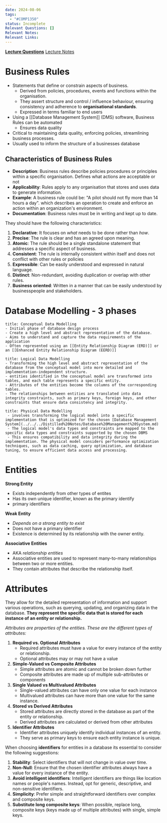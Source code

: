 ```yaml
---
date: 2024-08-06
tags:
  - "#COMP1350"
status: Incomplete
Relevant Questions: []
Relevant Notes: 
Relevant Links:
---
```

**[Lecture Questions](Attachments/Week%202_inClassPrintout(1).docx)**
[Lecture Notes](Attachments/Week%202%20(ER%20Diagrams).pdf)

# Business Rules
- Statements that define or constrain aspects of business.
	- Derived from policies, procedures, events and functions within the organisation.
	- They assert structure and control / influence behaviour, ensuring consistency and adherence to **organisational standards**.
	- Expressed in terms familiar to end users
- Using a [[Database Management System]] (DMS) software, Business Rules can be automated
	- Ensures data quality
- Critical to maintaining data quality, enforcing policies, streamlining business processes.
- Usually used to inform the structure of a businesses database
## Characteristics of Business Rules
 - **Description**: Business rules describe policies procedures or principles within a specific organisation. Defines what actions are acceptable or not
- **Applicability**: Rules apply to any organisation that stores and uses data to generate information.
- **Example**: A business rule could be: "A pilot should not fly more than 14 hours a day". which describes an operation to create and enforce an action within an organization's environment.
- **Documentation**: Business rules must be in writing and kept up to date.


They should have the following characteristics:

1. **Declarative**: It focuses on *what* needs to be done rather than *how*.
2. **Precise**: The rule is clear and has an agreed upon meaning.
3. **Atomic**: The rule should be a single standalone statement that addresses a specific aspect of business.
4. **Consistent**: The rule is internally consistent within itself and does not conflict with other rules or policies
5. **Expressible**: Can be easily understood and expressed in natural language.
6. **Distinct**: Non-redundant, avoiding duplication or overlap with other rules.
7. **Business oriented**: Written in a manner that can be easily understood by businesspeople and stakeholders.



# Database Modelling - 3 phases

```ad-note
title: Conceptual Data Modelling
- Initial phase of database design process
- Create a high level and abstract representation of the database. 
- Aims to understand and capture the data requirements of the application
- Often represented using an [[Entity Relationship Diagram (ERD)]] or an [[Enhanced Entity Relationship Diagram (EERD)]] 
```

```ad-important
title: Logical Data Modelling
- Transforming the high level and abstract representation of the database from the conceptual model into more detailed and implementation-independent structure.
- entities identified in the conceptual model are transformed into tables, and each table represents a specific entity.
- Attributes of the entities become the columns of the corresponding tables.
- The relationships between entities are translated into data integrity constraints, such as primary keys, foreign keys, and other constraints that ensure data consistency and integrity.

```

```ad-error
title: Physical Data Modelling
 - involves transforming the logical model into a specific implementation that is optimized for the chosen [Database Management System](../../../Distilled%20Notes/Database%20Management%20System.md)
 - The logical model's data types and constraints are mapped to the specific data types and constraints supported by the chosen DBMS
 - This ensures compatibility and data integrity during the implementation. The physical model considers performance optimization techniques, such as data caching, query optimization, and database tuning, to ensure efficient data access and processing.

```


# Entities

**Strong Entity**
- Exists independently from other types of entites
- Has its own unique identifier, known as the primary identify
- primary identifiers

**Weak Entity**
- *Depends on a strong entity to exist*
- Does not have a primary identifier
- Existence is determined by its relationship with the owner entity.

**Associative Entities**
- AKA *relationship entities*
- Associative entities are used to represent many-to-many relationships between two or more entities.
- They contain attributes that describe the relationship itself.

# Attributes
They allow for the detailed representation of information and support various operations, such as querying, updating, and organizing data in the database.
**They represent the specific data that is stored for each instance of an entity or relationship.**

*Attributes are properties of the entities. These are the different types of attributes:*

1. **Required vs. Optional Attributes**
	- Required attributes must have a value for every instance of the entity or relationship.
	- Optional attributes may or may not have a value
2. **Simple-Valued vs Composite Attributes**
	- Simple attributes are atomic and cannot be broken down further
	- Composite attributes are made up of multiple sub-attributes or components
3. **Single Valued vs Multivalued Attributes**
	- Single-valued attributes can have only one value for each instance
	- Multivalued attributes can have more than one value for the same instance.
4. **Stored vs Derived Attributes**
	- Stored attributes are directly stored in the database as part of the entity or relationship.
	- Derived attributes are calculated or derived from other attributes
5. **Identifier Attributes**
	- Identifier attributes uniquely identify individual instances of an entity.
	- They serve as primary keys to ensure each entity instance is unique.


When choosing **identifiers** for entities in a database its essential to consider the following suggestions:
1. **Stability**: Select identifiers that will not change in value over time.
2. **Non-Null**: Ensure that the chosen identifier attributes always have a value for every instance of the entity.
3. **Avoid intelligent identifiers**: Intelligent identifiers are things like location names or people's names. Instead, opt for generic, descriptive, and non-sensitive identifiers.
4. **Simplicity**: Prefer simple and straightforward identifiers over complex and composite keys.
5. **Substitute long composite keys**: When possible, replace long, composite keys (keys made up of multiple attributes) with single, simple keys.